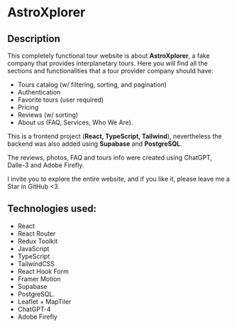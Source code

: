 # AstroXplorer
## Description
This completely functional tour website is about **AstroXplorer**, a fake company that provides interplanetary tours. 
Here you will find all the sections and functionalities that a tour provider company should have: 
- Tours catalog (w/ filtering, sorting, and pagination)
- Authentication
-  Favorite tours (user required) 
- Pricing
- Reviews (w/ sorting)
- About us (FAQ, Services, Who We Are).

This is a frontend project (**React, TypeScript, Tailwind**), nevertheless the backend was also added using **Supabase** and **PostgreSQL**.

The reviews, photos, FAQ and tours info were created using ChatGPT, Dalle-3 and Adobe Firefly.

I invite you to explore the entire website, and if you like it, please leave me a Star in GitHub <3.

## Technologies used:
- React
- React Router
- Redux Toolkit
- JavaScript
- TypeScript
- TailwindCSS
- React Hook Form
- Framer Motion
- Supabase
- PostgreSQL.
- Leaflet + MapTiler
- ChatGPT-4
- Adobe Firefly
